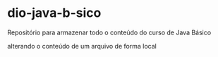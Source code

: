 # dio-java-b-sico
Repositório para armazenar todo o conteúdo do curso de Java Básico

alterando o conteúdo de um arquivo de forma local